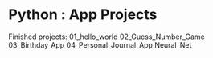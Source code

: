 # Python : App Projects
 
Finished projects:
01_hello_world
02_Guess_Number_Game
03_Birthday_App
04_Personal_Journal_App
Neural_Net
